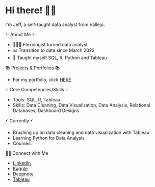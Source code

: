 # Hi there! 🙋‍♂️

I'm Jeff, a self-taught data analyst from Vallejo.

✨ About Me ✨

* 👩🏻‍💻 Flexologist turned data analyst
* 📊 Transition to data since March 2022
* 📝 Taught myself SQL, R, Python and Tableau

📚 Projects & Portfolios 📚
* For my portfolio, click [HERE](https://github.com/reyyeezy/PortfolioProjects)

💡 Core Competencies/Skills 💡
* Tools: SQL, R, Tableau
* Skills: Data Cleaning, Data Visualisation, Data Analysis, Relational Databases, Dashboard Designs

⚡️ Currently ⚡️
* Brushing up on data cleaning and data visualization with Tableau
* Learning Python for Data Analysis
* Courses:

🙌🏻 Connect with Me
* [LinkedIn](https://www.linkedin.com/in/reynald-jeffrey-david-883950196/)
* [Kaggle](https://www.kaggle.com/rjeffreydavid)
* [Deepnote](https://deepnote.com/@spike-rush-inc/Airbnbs-in-San-Francisco-5a4f6603-c79c-41ef-b6d9-b7db6b6ae41c)
* [Tableau](https://public.tableau.com/app/profile/jeffrey.david)
